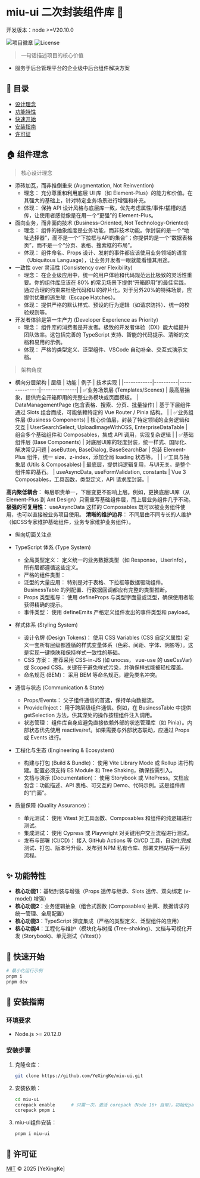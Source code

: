 # miu-ui 二次封装组件库 🚀

开发版本：node >=V20.10.0

![项目徽章](https://img.shields.io/badge/版本-1.0.0-blue)
![License](https://img.shields.io/github/license/YeXingKe/miu-ui.git)

> 一句话描述项目的核心价值

- 服务于后台管理平台的企业级中后台组件解决方案

## 📌 目录
- [设计理念](#🏠-组件理念)
- [功能特性](#✨-功能特性)
- [快速开始](#🚀-快速开始)
- [安装指南](#🔧-安装指南)
- [许可证](#📜-许可证)

## 🏠 组件理念

> 核心设计理念

- 添砖加瓦，而非推倒重来 (Augmentation, Not Reinvention)
  - 理念： 充分尊重和利用底层 UI 库（如 Element-Plus）的能力和价值。在其强大的基础上，针对特定业务场景进行增强和补充。
  - 体现： 保持 API 设计风格与底层库一致，优先考虑属性/事件/插槽的透传，让使用者感觉像是在用一个“更强”的 Element-Plus。
- 面向业务，而非面向技术 (Business-Oriented, Not Technology-Oriented)
  - 理念： 组件的抽象维度是业务功能，而非技术功能。你封装的是一个“地址选择器”，而不是一个“下拉框与API的集合”；你提供的是一个“数据表格页”，而不是一个“分页、表格、搜索框的布局”。
  - 体现： 组件命名、Props 设计、发射的事件都应该使用业务领域的语言（Ubiquitous Language），让业务开发者一眼就能看懂其用途。
- 一致性 over 灵活性 (Consistency over Flexibility)
  - 理念： 在企业级应用中，统一的用户体验和代码规范远比极致的灵活性重要。你的组件库应该在 80% 的常见场景下提供“开箱即用”的最佳实践，通过合理的约束来杜绝代码和UI的碎片化。对于另外20%的特殊场景，应提供优雅的逃生舱（Escape Hatches）。
  - 体现： 提供严格的默认样式、预设的行为逻辑（如请求防抖）、统一的校验规则等。
- 开发者体验是第一生产力 (Developer Experience as Priority)
  - 理念： 组件库的消费者是开发者。极致的开发者体验（DX）能大幅提升团队效率。这包括完善的 TypeScript 支持、智能的代码提示、清晰的文档和易用的示例。
  - 体现： 严格的类型定义、泛型组件、VSCode 自动补全、交互式演示文档。

> 架构角度

- 横向分层架构
  | 层级 | 功能 | 例子 | 技术实现 |
  |------------|----------|---------------|---------------|
  | ✅业务场景层 (Templates/Scenes) | 最高层抽象，提供完全开箱即用的完整业务模块或页面模板。 | DataManagementPage (包含表格、搜索、分页、批量操作) | 基于下层组件通过 Slots 组合而成，可能依赖特定的 Vue Router / Pinia 结构。 |
  | ✅业务组件层 (Business Components) | 核心价值层，封装了特定领域的业务逻辑和交互 | UserSearchSelect, UploadImageWithOSS, EnterpriseDataTable | 组合多个基础组件和 Composables，集成 API 调用，实现复杂逻辑 |
  | ✅基础组件层 (Base Components) | 对底层UI库的轻度封装，统一样式、国际化、解决常见问题 | aseButton, BaseDialog, BaseSearchBar | 包装 Element-Plus 组件，统一 size、z-index，添加全局 loading 状态等。 |
  | ✅工具与抽象层 (Utils & Composables) | 最底层，提供纯逻辑复用，与UI无关。是整个组件库的基石。 | useAsyncData, useFormValidation, constants | Vue 3 Composables，工具函数，类型定义，API 请求库封装。|

**高内聚低耦合**： 每层职责单一，下层变更不影响上层。例如，更换底层UI库（从 Element-Plus 到 Ant Design）只需重写基础组件层，而上层业务组件几乎不动。
**极强的可复用性**： useAsyncData 这样的 Composables 既可以被业务组件使用，也可以直接被业务项目使用。
**清晰的维护边界**： 不同层由不同专长的人维护（如CSS专家维护基础组件，业务专家维护业务组件）。

- 纵向切面关注点

- TypeScript 体系 (Type System)

  - 全局类型定义： 定义统一的业务数据类型（如 Response<T>，UserInfo），所有层都遵循这些定义。
  - 严格的组件类型：
  - 泛型的大量应用： 特别是对于表格、下拉框等数据驱动组件。BusinessTable<T> 的列配置、行数据回调都应有完整的类型推断。
  - Props 类型推导： 使用 defineProps 与类型字面量或泛型，确保使用者能获得精确的提示。
  - 事件类型： 使用 defineEmits 严格定义组件发出的事件类型和 payload。

- 样式体系 (Styling System)

  - 设计令牌 (Design Tokens)： 使用 CSS Variables (CSS 自定义属性) 定义一套所有层级都遵循的样式变量体系（色彩、间距、字体、阴影等）。这是实现一键换肤和保持样式一致性的基础。
  - CSS 方案： 推荐采用 CSS-in-JS (如 unocss， vue-use 的 useCssVar) 或 Scoped CSS。关键在于避免样式污染，并确保样式能被轻松覆盖。
  - 命名规范 (BEM)： 采用 BEM 等命名规范，避免类名冲突。

- 通信与状态 (Communication & State)

  - Props/Events： 父子组件通信的首选，保持单向数据流。
  - Provide/Inject： 用于跨层级组件通信。例如，在 BusinessTable 中提供 getSelection 方法，供其深处的操作按钮组件注入调用。
  - 状态管理： 组件库自身应避免直接依赖外部的状态管理库（如 Pinia）。内部状态优先使用 reactive/ref。如果需要与外部状态联动，应通过 Props 或 Events 进行。

- 工程化与生态 (Engineering & Ecosystem)

  - 构建与打包 (Build & Bundle)： 使用 Vite Library Mode 或 Rollup 进行构建。配置必须支持 ES Module 和 Tree Shaking，确保按需引入。
  - 文档与演示 (Documentation)： 使用 Storybook 或 VitePress。文档应包含：功能描述、API 表格、可交互的 Demo、代码示例。这是组件库的“门面”。

- 质量保障 (Quality Assurance)：
  - 单元测试： 使用 Vitest 对工具函数、Composables 和组件的纯逻辑进行测试。
  - 集成测试： 使用 Cypress 或 Playwright 对关键用户交互流程进行测试。
  - 发布与部署 (CI/CD)： 接入 GitHub Actions 等 CI/CD 工具，自动化完成测试、打包、版本号升级、发布到 NPM 私有仓库、部署文档站等一系列流程。

## ✨ 功能特性

- **核心功能1**：基础封装与增强（Props 透传与继承、Slots 透传、双向绑定 (v-model) 增强）
- **核心功能2**：业务逻辑抽象（组合式函数 (Composables) 抽离、数据请求的统一管理、全局配置）
- **核心功能3**：TypeScript 深度集成（严格的类型定义、泛型组件的应用）
- **核心功能4**：工程化与维护（模块化与树摇 (Tree-shaking)、文档与可视化开发 (Storybook)、单元测试（Vitest））

## 🚀 快速开始

```bash
# 最小化运行示例
pnpm i
pnpm dev
```

## 🔧 安装指南

### 环境要求

- Node.js >= 20.12.0

### 安装步骤

1. 克隆仓库：
   ```bash
   git clone https://github.com/YeXingKe/miu-ui.git
   ```
2. 安装依赖：
   ```bash
   cd miu-ui
   corepack enable      # 只需一次，激活 corepack（Node 16+ 自带），初始化packageManager
   corepack pnpm i
   ```
3. miu-ui组件安装：
   ```bash
   pnpm i miu-ui
   ```

## 📜 许可证

[MIT](LICENSE) © 2025 [YeXingKe]
